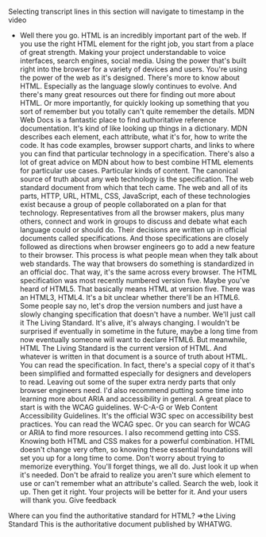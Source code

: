 Selecting transcript lines in this section will navigate to timestamp in the video

- Well there you go. HTML is an incredibly important part of the web. If you use the right HTML element for the right job, you start from a place of great strength. Making your project understandable to voice interfaces, search engines, social media. Using the power that's built right into the browser for a variety of devices and users. You're using the power of the web as it's designed. There's more to know about HTML. Especially as the language slowly continues to evolve. And there's many great resources out there for finding out more about HTML. Or more importantly, for quickly looking up something that you sort of remember but you totally can't quite remember the details. MDN Web Docs is a fantastic place to find authoritative reference documentation. It's kind of like looking up things in a dictionary. MDN describes each element, each attribute, what it's for, how to write the code. It has code examples, browser support charts, and links to where you can find that particular technology in a specification. There's also a lot of great advice on MDN about how to best combine HTML elements for particular use cases. Particular kinds of content. The canonical source of truth about any web technology is the specification. The web standard document from which that tech came. The web and all of its parts, HTTP, URL, HTML, CSS, JavaScript, each of these technologies exist because a group of people collaborated on a plan for that technology. Representatives from all the browser makers, plus many others, connect and work in groups to discuss and debate what each language could or should do. Their decisions are written up in official documents called specifications. And those specifications are closely followed as directions when browser engineers go to add a new feature to their browser. This process is what people mean when they talk about web standards. The way that browsers do something is standardized in an official doc. That way, it's the same across every browser. The HTML specification was most recently numbered version five. Maybe you've heard of HTML5. That basically means HTML at version five. There was an HTML3, HTML4. It's a bit unclear whether there'll be an HTML6. Some people say no, let's drop the version numbers and just have a slowly changing specification that doesn't have a number. We'll just call it The Living Standard. It's alive, it's always changing. I wouldn't be surprised if eventually in sometime in the future, maybe a long time from now eventually someone will want to declare HTML6. But meanwhile, HTML The Living Standard is the current version of HTML. And whatever is written in that document is a source of truth about HTML. You can read the specification. In fact, there's a special copy of it that's been simplified and formatted especially for designers and developers to read. Leaving out some of the super extra nerdy parts that only browser engineers need. I'd also recommend putting some time into learning more about ARIA and accessibility in general. A great place to start is with the WCAG guidelines. W-C-A-G or Web Content Accessibility Guidelines. It's the official W3C spec on accessibility best practices. You can read the WCAG spec. Or you can search for WCAG or ARIA to find more resources. I also recommend getting into CSS. Knowing both HTML and CSS makes for a powerful combination. HTML doesn't change very often, so knowing these essential foundations will set you up for a long time to come. Don't worry about trying to memorize everything. You'll forget things, we all do. Just look it up when it's needed. Don't be afraid to realize you aren't sure which element to use or can't remember what an attribute's called. Search the web, look it up. Then get it right. Your projects will be better for it. And your users will thank you.
  Give feedback

Where can you find the authoritative standard for HTML?
=>the Living Standard
This is the authoritative document published by WHATWG.
